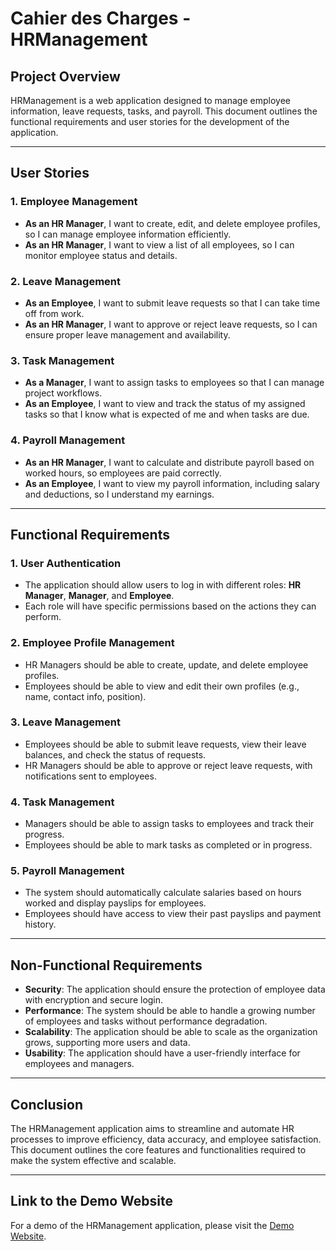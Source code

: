 # Cahier des Charges - HRManagement

## Project Overview
HRManagement is a web application designed to manage employee information, leave requests, tasks, and payroll. This document outlines the functional requirements and user stories for the development of the application.

---

## User Stories

### 1. Employee Management
- **As an HR Manager**, I want to create, edit, and delete employee profiles, so I can manage employee information efficiently.
- **As an HR Manager**, I want to view a list of all employees, so I can monitor employee status and details.

### 2. Leave Management
- **As an Employee**, I want to submit leave requests so that I can take time off from work.
- **As an HR Manager**, I want to approve or reject leave requests, so I can ensure proper leave management and availability.

### 3. Task Management
- **As a Manager**, I want to assign tasks to employees so that I can manage project workflows.
- **As an Employee**, I want to view and track the status of my assigned tasks so that I know what is expected of me and when tasks are due.

### 4. Payroll Management
- **As an HR Manager**, I want to calculate and distribute payroll based on worked hours, so employees are paid correctly.
- **As an Employee**, I want to view my payroll information, including salary and deductions, so I understand my earnings.

---

## Functional Requirements

### 1. User Authentication
- The application should allow users to log in with different roles: **HR Manager**, **Manager**, and **Employee**.
- Each role will have specific permissions based on the actions they can perform.

### 2. Employee Profile Management
- HR Managers should be able to create, update, and delete employee profiles.
- Employees should be able to view and edit their own profiles (e.g., name, contact info, position).

### 3. Leave Management
- Employees should be able to submit leave requests, view their leave balances, and check the status of requests.
- HR Managers should be able to approve or reject leave requests, with notifications sent to employees.

### 4. Task Management
- Managers should be able to assign tasks to employees and track their progress.
- Employees should be able to mark tasks as completed or in progress.

### 5. Payroll Management
- The system should automatically calculate salaries based on hours worked and display payslips for employees.
- Employees should have access to view their past payslips and payment history.

---

## Non-Functional Requirements
- **Security**: The application should ensure the protection of employee data with encryption and secure login.
- **Performance**: The system should be able to handle a growing number of employees and tasks without performance degradation.
- **Scalability**: The application should be able to scale as the organization grows, supporting more users and data.
- **Usability**: The application should have a user-friendly interface for employees and managers.

---

## Conclusion
The HRManagement application aims to streamline and automate HR processes to improve efficiency, data accuracy, and employee satisfaction. This document outlines the core features and functionalities required to make the system effective and scalable.

---

## Link to the Demo Website
For a demo of the HRManagement application, please visit the [Demo Website](https://www.canva.com/design/DAGaECrb_FM/awAcBP_WiwiEDqIqLCaBOA/edit).
